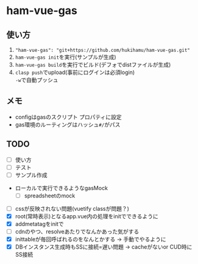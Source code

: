 # ham-vue-gas
## 使い方
1. `"ham-vue-gas": "git+https://github.com/hukihamu/ham-vue-gas.git"`
2. `ham-vue-gas init`を実行(サンプルが生成)
3. `ham-vue-gas build`を実行でビルド(デフォでdistファイルが生成)
4. `clasp push`でupload(事前にログインは必須login)  
`-w`で自動プッシュ

## メモ
- configはgasのスクリプト プロパティに設定
- gas環境のルーティングはハッシュ`#/`がパス

## TODO
- [ ] 使い方
- [ ] テスト
- [ ] サンプル作成
- ローカルで実行できるようなgasMock
  - [ ] spreadsheetのmock
- [ ] cssが反映されない問題(vuetify classが問題？)
- [x] root(常時表示)となるapp.vue内の処理をinitでできるように
- [x] addmetatagをinitで
- [ ] cdnのやつ、resolveあたりでなんかあった気がする
- [x] inittableが毎回呼ばれるのをなんとかする -> 手動でやるように
- [x] DBインスタンス生成時もSSに接続=遅い問題 -> cacheがないor CUD時にSS接続